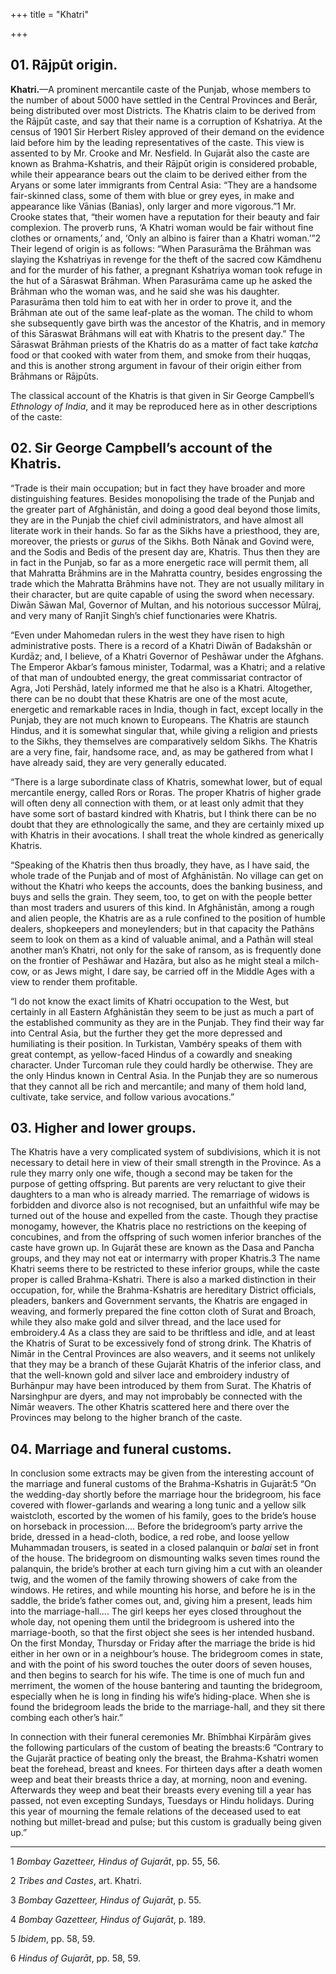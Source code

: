 +++
title = "Khatri"

+++

## 01. Rājpūt origin.

**Khatri.**—A prominent mercantile caste of the Punjab, whose members to the number of about 5000 have settled in the Central Provinces and Berār, being distributed over most Districts. The Khatris claim to be derived from the Rājpūt caste, and say that their name is a corruption of Kshatriya. At the census of 1901 Sir Herbert Risley approved of their demand on the evidence laid before him by the leading representatives of the caste. This view is assented to by Mr. Crooke and Mr. Nesfield. In Gujarāt also the caste are known as Brahma-Kshatris, and their Rājpūt origin is considered probable, while their appearance bears out the claim to be derived either from the Aryans or some later immigrants from Central Asia: “They are a handsome fair-skinned class, some of them with blue or grey eyes, in make and appearance like Vānias \(Banias\), only larger and more vigorous.”1 Mr. Crooke states that, “their women have a reputation for their beauty and fair complexion. The proverb runs, ‘A Khatri woman would be fair without fine clothes or ornaments,’ and, ‘Only an albino is fairer than a Khatri woman.’”2 Their legend of origin is as follows: “When Parasurāma the Brāhman was slaying the Kshatriyas in revenge for the theft of the sacred cow Kāmdhenu and for the murder of his father, a pregnant Kshatriya woman took refuge in the hut of a Sāraswat Brāhman. When Parasurāma came up he asked the Brāhman who the woman was, and he said she was his daughter. Parasurāma then told him to eat with her in order to prove it, and the Brāhman ate out of the same leaf-plate as the woman. The child to whom she subsequently gave birth was the ancestor of the Khatris, and in memory of this Sāraswat Brāhmans will eat with Khatris to the present day.” The Sāraswat Brāhman priests of the Khatris do as a matter of fact take *katcha* food or that cooked with water from them, and smoke from their huqqas, and this is another strong argument in favour of their origin either from Brāhmans or Rājpūts.

The classical account of the Khatris is that given in Sir George Campbell’s *Ethnology of India*, and it may be reproduced here as in other descriptions of the caste:

## 02. Sir George Campbell’s account of the Khatris.

“Trade is their main occupation; but in fact they have broader and more distinguishing features. Besides monopolising the trade of the Punjab and the greater part of Afghānistān, and doing a good deal beyond those limits, they are in the Punjab the chief civil administrators, and have almost all literate work in their hands. So far as the Sikhs have a priesthood, they are, moreover, the priests or *gurus* of the Sikhs. Both Nānak and Govind were, and the Sodis and Bedis of the present day are, Khatris. Thus then they are in fact in the Punjab, so far as a more energetic race will permit them, all that Mahratta Brāhmins are in the Mahratta country, besides engrossing the trade which the Mahratta Brāhmins have not. They are not usually military in their character, but are quite capable of using the sword when necessary. Diwān Sāwan Mal, Governor of Multan, and his notorious successor Mūlraj, and very many of Ranjīt Singh’s chief functionaries were Khatris.

“Even under Mahomedan rulers in the west they have risen to high administrative posts. There is a record of a Khatri Diwān of Badakshān or Kurdāz; and, I believe, of a Khatri Governor of Peshāwar under the Afghans. The Emperor Akbar’s famous minister, Todarmal, was a Khatri; and a relative of that man of undoubted energy, the great commissariat contractor of Agra, Joti Pershād, lately informed me that he also is a Khatri. Altogether, there can be no doubt that these Khatris are one of the most acute, energetic and remarkable races in India, though in fact, except locally in the Punjab, they are not much known to Europeans. The Khatris are staunch Hindus, and it is somewhat singular that, while giving a religion and priests to the Sikhs, they themselves are comparatively seldom Sikhs. The Khatris are a very fine, fair, handsome race, and, as may be gathered from what I have already said, they are very generally educated.

“There is a large subordinate class of Khatris, somewhat lower, but of equal mercantile energy, called Rors or Roras. The proper Khatris of higher grade will often deny all connection with them, or at least only admit that they have some sort of bastard kindred with Khatris, but I think there can be no doubt that they are ethnologically the same, and they are certainly mixed up with Khatris in their avocations. I shall treat the whole kindred as generically Khatris.

“Speaking of the Khatris then thus broadly, they have, as I have said, the whole trade of the Punjab and of most of Afghānistān. No village can get on without the Khatri who keeps the accounts, does the banking business, and buys and sells the grain. They seem, too, to get on with the people better than most traders and usurers of this kind. In Afghānistān, among a rough and alien people, the Khatris are as a rule confined to the position of humble dealers, shopkeepers and moneylenders; but in that capacity the Pathāns seem to look on them as a kind of valuable animal, and a Pathān will steal another man’s Khatri, not only for the sake of ransom, as is frequently done on the frontier of Peshāwar and Hazāra, but also as he might steal a milch-cow, or as Jews might, I dare say, be carried off in the Middle Ages with a view to render them profitable.

“I do not know the exact limits of Khatri occupation to the West, but certainly in all Eastern Afghānistān they seem to be just as much a part of the established community as they are in the Punjab. They find their way far into Central Asia, but the further they get the more depressed and humiliating is their position. In Turkistan, Vambéry speaks of them with great contempt, as yellow-faced Hindus of a cowardly and sneaking character. Under Turcoman rule they could hardly be otherwise. They are the only Hindus known in Central Asia. In the Punjab they are so numerous that they cannot all be rich and mercantile; and many of them hold land, cultivate, take service, and follow various avocations.”

## 03. Higher and lower groups.

The Khatris have a very complicated system of subdivisions, which it is not necessary to detail here in view of their small strength in the Province. As a rule they marry only one wife, though a second may be taken for the purpose of getting offspring. But parents are very reluctant to give their daughters to a man who is already married. The remarriage of widows is forbidden and divorce also is not recognised, but an unfaithful wife may be turned out of the house and expelled from the caste. Though they practise monogamy, however, the Khatris place no restrictions on the keeping of concubines, and from the offspring of such women inferior branches of the caste have grown up. In Gujarāt these are known as the Dasa and Pancha groups, and they may not eat or intermarry with proper Khatris.3 The name Khatri seems there to be restricted to these inferior groups, while the caste proper is called Brahma-Kshatri. There is also a marked distinction in their occupation, for, while the Brahma-Kshatris are hereditary District officials, pleaders, bankers and Government servants, the Khatris are engaged in weaving, and formerly prepared the fine cotton cloth of Surat and Broach, while they also make gold and silver thread, and the lace used for embroidery.4 As a class they are said to be thriftless and idle, and at least the Khatris of Surat to be excessively fond of strong drink. The Khatris of Nimār in the Central Provinces are also weavers, and it seems not unlikely that they may be a branch of these Gujarāt Khatris of the inferior class, and that the well-known gold and silver lace and embroidery industry of Burhānpur may have been introduced by them from Surat. The Khatris of Narsinghpur are dyers, and may not improbably be connected with the Nimār weavers. The other Khatris scattered here and there over the Provinces may belong to the higher branch of the caste.

## 04. Marriage and funeral customs.

In conclusion some extracts may be given from the interesting account of the marriage and funeral customs of the Brahma-Kshatris in Gujarāt:5 “On the wedding-day shortly before the marriage hour the bridegroom, his face covered with flower-garlands and wearing a long tunic and a yellow silk waistcloth, escorted by the women of his family, goes to the bride’s house on horseback in procession.... Before the bridegroom’s party arrive the bride, dressed in a head-cloth, bodice, a red robe, and loose yellow Muhammadan trousers, is seated in a closed palanquin or *balai* set in front of the house. The bridegroom on dismounting walks seven times round the palanquin, the bride’s brother at each turn giving him a cut with an oleander twig, and the women of the family throwing showers of cake from the windows. He retires, and while mounting his horse, and before he is in the saddle, the bride’s father comes out, and, giving him a present, leads him into the marriage-hall.... The girl keeps her eyes closed throughout the whole day, not opening them until the bridegroom is ushered into the marriage-booth, so that the first object she sees is her intended husband. On the first Monday, Thursday or Friday after the marriage the bride is hid either in her own or in a neighbour’s house. The bridegroom comes in state, and with the point of his sword touches the outer doors of seven houses, and then begins to search for his wife. The time is one of much fun and merriment, the women of the house bantering and taunting the bridegroom, especially when he is long in finding his wife’s hiding-place. When she is found the bridegroom leads the bride to the marriage-hall, and they sit there combing each other’s hair.”

In connection with their funeral ceremonies Mr. Bhīmbhai Kirpārām gives the following particulars of the custom of beating the breasts:6 “Contrary to the Gujarāt practice of beating only the breast, the Brahma-Kshatri women beat the forehead, breast and knees. For thirteen days after a death women weep and beat their breasts thrice a day, at morning, noon and evening. Afterwards they weep and beat their breasts every evening till a year has passed, not even excepting Sundays, Tuesdays or Hindu holidays. During this year of mourning the female relations of the deceased used to eat nothing but millet-bread and pulse; but this custom is gradually being given up.”





___________________

1 *Bombay Gazetteer, Hindus of Gujarāt*, pp. 55, 56.

2 *Tribes and Castes*, art. Khatri.

3 *Bombay Gazetteer, Hindus of Gujarāt*, p. 55.

4 *Bombay Gazetteer, Hindus of Gujarāt*, p. 189.

5 *Ibidem*, pp. 58, 59.

6 *Hindus of Gujarāt*, pp. 58, 59.




